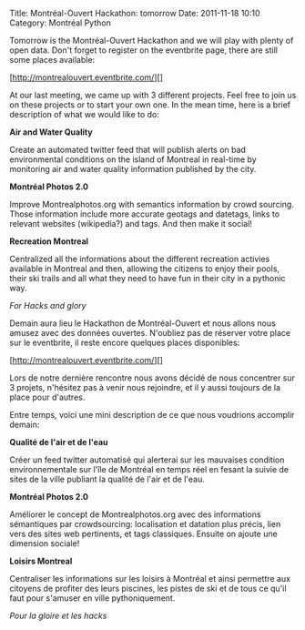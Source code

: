 Title: Montréal-Ouvert Hackathon: tomorrow
Date: 2011-11-18 10:10
Category: Montréal Python

<!--:en-->

Tomorrow is the Montréal-Ouvert Hackathon and we will play with plenty
of open data. Don't forget to register on the eventbrite page, there are
still some places available:

[http://montrealouvert.eventbrite.com/][]

At our last meeting, we came up with 3 different projects. Feel free to
join us on these projects or to start your own one. In the mean time,
here is a brief description of what we would like to do:

**Air and Water Quality**

Create an automated twitter feed that will publish alerts on bad
environmental conditions on the island of Montreal in real-time by
monitoring air and water quality information published by the city.

**Montréal Photos 2.0**

Improve Montrealphotos.org with semantics information by crowd sourcing.
Those information include more accurate geotags and datetags, links to
relevant websites (wikipedia?) and tags. And then make it social!

**Recreation Montreal**

Centralized all the informations about the different recreation activies
available in Montreal and then, allowing the citizens to enjoy their
pools, their ski trails and all what they need to have fun in their city
in a pythonic way.

*For Hacks and glory*

<!--:--><!--:fr-->

Demain aura lieu le Hackathon de Montréal-Ouvert et nous allons nous
amusez avec des données ouvertes. N'oubliez pas de réserver votre place
sur le eventbrite, il reste encore quelques places disponibles:

[http://montrealouvert.eventbrite.com/][]

Lors de notre dernière rencontre nous avons décidé de nous concentrer
sur 3 projets, n'hésitez pas à venir nous rejoindre, et il y aussi
toujours de la place pour d'autres.

Entre temps, voici une mini description de ce que nous voudrions
accomplir demain:

**Qualité de l'air et de l'eau**

Créer un feed twitter automatisé qui alerterai sur les mauvaises
condition environnementale sur l'île de Montréal en temps réel en fesant
la suivie de sites de la ville publiant la qualité de l'air et de l'eau.

**Montréal Photos 2.0**

Améliorer le concept de Montrealphotos.org avec des informations
sémantiques par crowdsourcing: localisation et datation plus précis,
lien vers des sites web pertinents, et tags classiques. Ensuite on
ajoute une dimension sociale!

**Loisirs Montreal**

Centraliser les informations sur les loisirs à Montréal et ainsi
permettre aux citoyens de profiter des leurs piscines, les pistes de ski
et de tous ce qu'il faut pour s'amuser en ville pythoniquement.

*Pour la gloire et les hacks*

<!--:-->

</p>

  [http://montrealouvert.eventbrite.com/]: http://montrealouvert.eventbrite.com/

